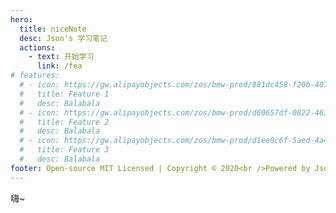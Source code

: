 ```yaml
---
hero:
  title: niceNote
  desc: Json's 学习笔记
  actions:
    - text: 开始学习
      link: /fea
# features:
  # - icon: https://gw.alipayobjects.com/zos/bmw-prod/881dc458-f20b-407b-947a-95104b5ec82b/k79dm8ih_w144_h144.png
  #   title: Feature 1
  #   desc: Balabala
  # - icon: https://gw.alipayobjects.com/zos/bmw-prod/d60657df-0822-4631-9d7c-e7a869c2f21c/k79dmz3q_w126_h126.png
  #   title: Feature 2
  #   desc: Balabala
  # - icon: https://gw.alipayobjects.com/zos/bmw-prod/d1ee0c6f-5aed-4a45-a507-339a4bfe076c/k7bjsocq_w144_h144.png
  #   title: Feature 3
  #   desc: Balabala
footer: Open-source MIT Licensed | Copyright © 2020<br />Powered by Json
---
```


嗨~

